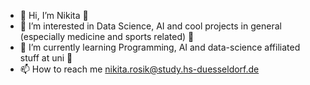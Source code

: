 - 👋 Hi, I’m Nikita 🐚
- 👀 I’m interested in Data Science, AI and cool projects in general (especially medicine and sports related) 🏀
- 🌱 I’m currently learning Programming, AI and data-science affiliated stuff at uni 🥝
- 📫 How to reach me nikita.rosik@study.hs-duesseldorf.de

<!---
honnigmelone/honnigmelone is a ✨ special ✨ repository because its `README.md` (this file) appears on your GitHub profile.
You can click the Preview link to take a look at your changes.
--->
